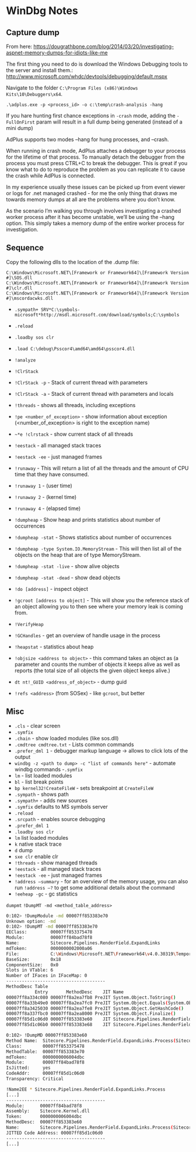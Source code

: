 # WinDbg Notes

## Capture dump

From here: https://dougrathbone.com/blog/2014/03/20/investigating-aspnet-memory-dumps-for-idiots-like-me

The first thing you need to do is download the Windows Debugging tools to the server and install them.: http://www.microsoft.com/whdc/devtools/debugging/default.mspx

Navigate to the folder `C:\Program Files (x86)\Windows Kits\10\Debuggers\x64`.

`.\adplus.exe -p <process_id> -o c:\temp\crash-analysis -hang`

If you hare hunting first chance exceptions in `-crash` mode, adding the `-FullOnFirst` param will result in a full dump being generated (instead of a mini dump)

AdPlus supports two modes –hang for hung processes, and –crash.

When running in crash mode, AdPlus attaches a debugger to your process for the lifetime of that process. To manually detach the debugger from the process you must press CTRL+C to break the debugger. This is great if you know what to do to reproduce the problem as you can replicate it to cause the crash while AdPlus is connected.

In my experience usually these issues can be picked up from event viewer or logs for .net managed crashed - for me the only thing that draws me towards memory dumps at all are the problems where you don’t know.

As the scenario I’m walking you through involves investigating a crashed worker process after it has become unstable, we’ll be using the –hang option. This simply takes a memory dump of the entire worker process for investigation.

## Sequence

Copy the following dlls to the location of the .dump file:

```
C:\Windows\Microsoft.NET\[Framework or Framework64]\[Framework Version #]\SOS.dll
C:\Windows\Microsoft.NET\[Framework or Framework64]\[Framework Version #]\clr.dll
C:\Windows\Microsoft.NET\[Framework or Framework64]\[Framework Version #]\mscordacwks.dll
```

- `.sympath+ SRV*C:\symbols-microsoft*http://msdl.microsoft.com/download/symbols;C:\symbols`
- `.reload`
- `.loadby sos clr`
- `.load C:\debug\Psscor4\amd64\amd64\psscor4.dll`
- `!analyze`
- `!ClrStack`
- `!ClrStack -p` - Stack of current thread with parameters
- `!ClrStack -a` - Stack of current thread with parameters and locals
- `!threads` - shows all threads, including exceptions
- `!pe <number_of_exception>` - show information about exception (<number_of_exception> is right to the exception name)
- `~*e !clrstack` - show current stack of all threads
- `!eestack` - all managed stack traces
- `!eestack -ee` - just managed frames
- `!runaway` - This will return a list of all the threads and the amount of CPU time that they have consumed.
- `!runaway 1` - (user time)
- `!runaway 2` - (kernel time)
- `!runaway 4` - (elapsed time)
- `!dumpheap` - Show heap and prints statistics about number of occurrences
- `!dumpheap -stat` - Shows statistics about number of occurrences
- `!dumpheap -type System.IO.MemoryStream` - This will then list all of the objects on the heap that are of type MemoryStream.
- `!dumpheap -stat -live` - show alive objects
- `!dumpheap -stat -dead` - show dead objects
- `!do [address]` - inspect object
- `!gcroot [address to object]` - This will show you the reference stack of an object allowing you to then see where your memory leak is coming from.
- `!VerifyHeap`
- `!GCHandles` - get an overview of handle usage in the process
- `!heapstat` - statistics about heap
- `!objsize <address to object>` - this command takes an object as (a parameter and counts the number of objects it keeps alive as well as reports (the total size of all objects the given object keeps alive.)

- `dt nt!_GUID <address_of_object>` - dump guid

- `!refs <address>` (from SOSex) - like `gcroot`, but better

## Misc

- `.cls` - clear screen
- `.symfix`
- `.chain` - show loaded modules (like sos.dll)
- `.cmdtree cmdtree.txt` - Lists common commands
- `.prefer_dml 1` - debugger markup language -> allows to click lots of the output
- `windbg -z <path to dump> -c "list of commands here"` - automate windbg commands
-`.symfix`
- `lm` - list loaded modules
- `bl` - list break points
- `bp kernel32!CreateFileW` - sets breakpoint at `CreateFileW`
- `.sympath` - shows path
- `.sympath+` - adds new sources
- `.symfix` defaults to MS symbols server
- `.reload`
- `.srcpath` - enables source debugging
- `.prefer_dml 1`
- `.loadby sos clr`
- `lm` list loaded modules
- `k` native stack trace
- `d` dump
- `sxe clr` enable clr
- `!threads` - show managed threads
- `!eestack` - all managed stack traces
- `!eestack -ee` - just managed frames
- `!address –summary` - for an overview of the memory usage, you can also run `!address –?` to get some additional details about the command
- `!eeheap -gc` - gc statistics

`dumpmt`
`!DumpMT -md <method_table_address>`

```bash
0:102> !DumpModule -md 00007ff853383e70
Unknown option: -md
0:102> !DumpMT -md 00007ff853383e70
EEClass:         00007ff853375478
Module:          00007ff84bad78f8
Name:            Sitecore.Pipelines.RenderField.ExpandLinks
mdToken:         0000000002000a06
File:            C:\Windows\Microsoft.NET\Framework64\v4.0.30319\Temporary ASP.NET Files\root\307a1276\9863d5e4\assembly\dl3\289a8c0a\00e40cde_7090d301\Sitecore.Kernel.dll
BaseSize:        0x18
ComponentSize:   0x0
Slots in VTable: 6
Number of IFaces in IFaceMap: 0
--------------------------------------
MethodDesc Table
           Entry       MethodDesc    JIT Name
00007ff8a334c080 00007ff8a2ea7fb8 PreJIT System.Object.ToString()
00007ff8a33b49e0 00007ff8a2ea7fc0 PreJIT System.Object.Equals(System.Object)
00007ff8a3425030 00007ff8a2ea7fe8 PreJIT System.Object.GetHashCode()
00007ff8a337fbc0 00007ff8a2ea8000 PreJIT System.Object.Finalize()
00007ff85d1c06d0 00007ff853383e60    JIT Sitecore.Pipelines.RenderField.ExpandLinks.Process(Sitecore.Pipelines.RenderField.RenderFieldArgs)
00007ff85d1c06b0 00007ff853383e68    JIT Sitecore.Pipelines.RenderField.ExpandLinks..ctor()
```

```bash
0:102> !DumpMD 00007ff853383e60
Method Name:  Sitecore.Pipelines.RenderField.ExpandLinks.Process(Sitecore.Pipelines.RenderField.RenderFieldArgs)
Class:        00007ff853375478
MethodTable:  00007ff853383e70
mdToken:      0000000006004dbc
Module:       00007ff84bad78f8
IsJitted:     yes
CodeAddr:     00007ff85d1c06d0
Transparency: Critical
```

```bash
!Name2EE * Sitecore.Pipelines.RenderField.ExpandLinks.Process
[...]
--------------------------------------
Module:      00007ff84bad78f8
Assembly:    Sitecore.Kernel.dll
Token:       0000000006004dbc
MethodDesc:  00007ff853383e60
Name:        Sitecore.Pipelines.RenderField.ExpandLinks.Process(Sitecore.Pipelines.RenderField.RenderFieldArgs)
JITTED Code Address: 00007ff85d1c06d0
--------------------------------------
[...]
```
